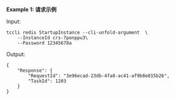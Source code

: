**Example 1: 请求示例**



Input: 

```
tccli redis StartupInstance --cli-unfold-argument  \
    --InstanceId crs-7ponppu3\
    --Password 12345678a
```

Output: 
```
{
    "Response": {
        "RequestId": "3e96ecad-23db-4fa8-ac41-af9b8e015b26",
        "TaskId": 1203
    }
}
```

